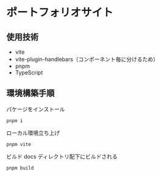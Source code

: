 # ポートフォリオサイト

## 使用技術

- vite
- vite-plugin-handlebars（コンポーネント毎に分けるため）
- pnpm
- TypeScript

## 環境構築手順

パケージをインストール

```
pnpm i
```

ローカル環境立ち上げ

```
pnpm vite
```

ビルド
docs ディレクトリ配下にビルドされる

```
pnpm build
```

